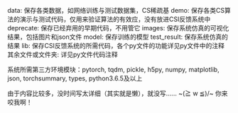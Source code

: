data: 保存各类数据，如网络训练与测试数据集，CS稀疏基
demo: 保存各类CS算法的演示与测试代码，仅用来验证算法的有效应，没有放进CSI反馈系统中
deprecate: 保存已经弃用的早期代码，不用管它
images: 保存系统仿真的可视化结果，包括图片和json文件
model: 保存训练的模型
test_result: 保存系统仿真的结果
lib: 保存CSI反馈系统的所需代码，各个py文件的功能详见py文件中的注释
其余文件或文件夹: 详见py文件代码注释


系统所需第三方环境模块：pytorch, tqdm, pickle, h5py, numpy, matplotlib, json, torchsummary, types, python3.6.5及以上



由于内容比较多，没时间写太详细（其实就是懒），就没写......
~\(≧ w ≦)/~  你来咬我啊！